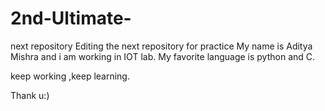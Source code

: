 # 2nd-Ultimate-
next repository
Editing the next repository for practice
My name is Aditya Mishra and i am working in IOT lab.
My favorite language is python and C.



keep working ,keep learning.


Thank u:)
